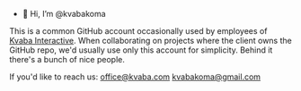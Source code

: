 - 👋 Hi, I’m @kvabakoma

This is a common GitHub account occasionally used by employees of [Kvaba Interactive](https://kvaba.com). When collaborating on projects where the client owns the GitHub repo, we'd usually use only this account for simplicity.
Behind it there's a bunch of nice people.

If you'd like to reach us:
[office@kvaba.com](mailto:office@kvaba.com)
[kvabakoma@gmail.com](mailto:kvabakoma@gmail.com)


<!---
kvabakoma/kvabakoma is a ✨ special ✨ repository because its `README.md` (this file) appears on your GitHub profile.
You can click the Preview link to take a look at your changes.
--->

